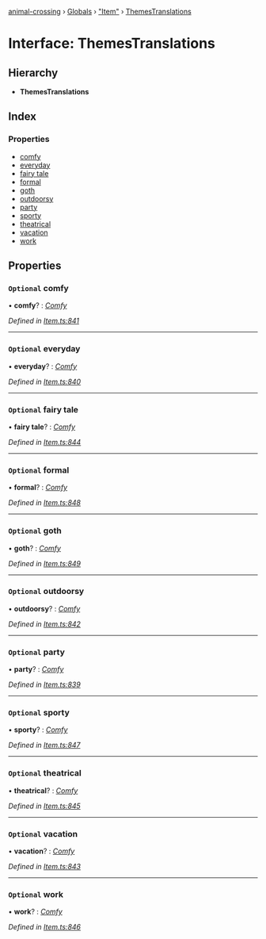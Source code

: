 [animal-crossing](../README.md) › [Globals](../globals.md) › ["Item"](../modules/_item_.md) › [ThemesTranslations](_item_.themestranslations.md)

# Interface: ThemesTranslations

## Hierarchy

* **ThemesTranslations**

## Index

### Properties

* [comfy](_item_.themestranslations.md#optional-comfy)
* [everyday](_item_.themestranslations.md#optional-everyday)
* [fairy tale](_item_.themestranslations.md#optional-fairy-tale)
* [formal](_item_.themestranslations.md#optional-formal)
* [goth](_item_.themestranslations.md#optional-goth)
* [outdoorsy](_item_.themestranslations.md#optional-outdoorsy)
* [party](_item_.themestranslations.md#optional-party)
* [sporty](_item_.themestranslations.md#optional-sporty)
* [theatrical](_item_.themestranslations.md#optional-theatrical)
* [vacation](_item_.themestranslations.md#optional-vacation)
* [work](_item_.themestranslations.md#optional-work)

## Properties

### `Optional` comfy

• **comfy**? : *[Comfy](_item_.comfy.md)*

*Defined in [Item.ts:841](https://github.com/Norviah/animal-crossing/blob/4ac4ba9/module/types/Item.ts#L841)*

___

### `Optional` everyday

• **everyday**? : *[Comfy](_item_.comfy.md)*

*Defined in [Item.ts:840](https://github.com/Norviah/animal-crossing/blob/4ac4ba9/module/types/Item.ts#L840)*

___

### `Optional` fairy tale

• **fairy tale**? : *[Comfy](_item_.comfy.md)*

*Defined in [Item.ts:844](https://github.com/Norviah/animal-crossing/blob/4ac4ba9/module/types/Item.ts#L844)*

___

### `Optional` formal

• **formal**? : *[Comfy](_item_.comfy.md)*

*Defined in [Item.ts:848](https://github.com/Norviah/animal-crossing/blob/4ac4ba9/module/types/Item.ts#L848)*

___

### `Optional` goth

• **goth**? : *[Comfy](_item_.comfy.md)*

*Defined in [Item.ts:849](https://github.com/Norviah/animal-crossing/blob/4ac4ba9/module/types/Item.ts#L849)*

___

### `Optional` outdoorsy

• **outdoorsy**? : *[Comfy](_item_.comfy.md)*

*Defined in [Item.ts:842](https://github.com/Norviah/animal-crossing/blob/4ac4ba9/module/types/Item.ts#L842)*

___

### `Optional` party

• **party**? : *[Comfy](_item_.comfy.md)*

*Defined in [Item.ts:839](https://github.com/Norviah/animal-crossing/blob/4ac4ba9/module/types/Item.ts#L839)*

___

### `Optional` sporty

• **sporty**? : *[Comfy](_item_.comfy.md)*

*Defined in [Item.ts:847](https://github.com/Norviah/animal-crossing/blob/4ac4ba9/module/types/Item.ts#L847)*

___

### `Optional` theatrical

• **theatrical**? : *[Comfy](_item_.comfy.md)*

*Defined in [Item.ts:845](https://github.com/Norviah/animal-crossing/blob/4ac4ba9/module/types/Item.ts#L845)*

___

### `Optional` vacation

• **vacation**? : *[Comfy](_item_.comfy.md)*

*Defined in [Item.ts:843](https://github.com/Norviah/animal-crossing/blob/4ac4ba9/module/types/Item.ts#L843)*

___

### `Optional` work

• **work**? : *[Comfy](_item_.comfy.md)*

*Defined in [Item.ts:846](https://github.com/Norviah/animal-crossing/blob/4ac4ba9/module/types/Item.ts#L846)*
